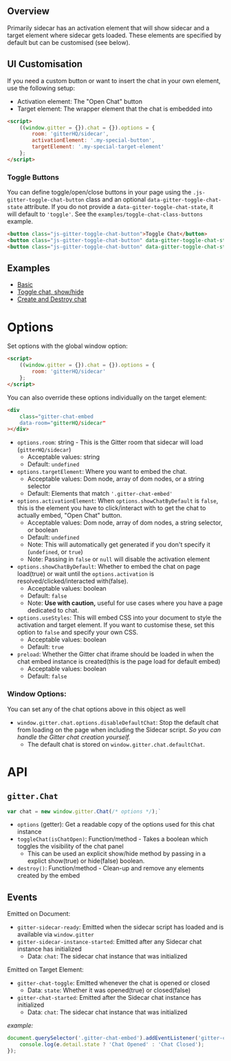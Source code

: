 
## Overview

Primarily sidecar has an activation element that will show sidecar and a target element where sidecar gets loaded. These elements are specified by default but can be customised (see below).

## UI Customisation

If you need a custom button or want to insert the chat in your own element, use the following setup:

 - Activation element: The "Open Chat" button
 - Target element: The wrapper element that the chat is embedded into

```html
<script>
	((window.gitter = {}).chat = {}).options = {
		room: 'gitterHQ/sidecar',
		activationElement: '.my-special-button',
		targetElement: '.my-special-target-element'
	};
</script>
```


### Toggle Buttons

You can define toggle/open/close buttons in your page using the `.js-gitter-toggle-chat-button` class and an optional `data-gitter-toggle-chat-state` attribute. If you do not provide a `data-gitter-toggle-chat-state`, it will default to `'toggle'`. See the `examples/toggle-chat-class-buttons` example.

```html
<button class="js-gitter-toggle-chat-button">Toggle Chat</button>
<button class="js-gitter-toggle-chat-button" data-gitter-toggle-chat-state="true">Open Chat</button>
<button class="js-gitter-toggle-chat-button" data-gitter-toggle-chat-state="false">Close Chat</button>
```


## Examples

 - [Basic](https://github.com/gitterHQ/sidecar/tree/master/examples/basic)
 - [Toggle chat, show/hide](https://github.com/gitterHQ/sidecar/tree/master/examples/toggle-chat-class-buttons)
 - [Create and Destroy chat](https://github.com/gitterHQ/sidecar/tree/master/examples/create-destroy-chat)


# Options

Set options with the global window option:

```html
<script>
	((window.gitter = {}).chat = {}).options = {
		room: 'gitterHQ/sidecar'
	};
</script>
```

You can also override these options individually on the target element:

```html
<div
	class="gitter-chat-embed
	data-room="gitterHQ/sidecar"
></div>
```


 - `options.room`: string - This is the Gitter room that sidecar will load (`gitterHQ/sidecar`)
 	 - Acceptable values: string
 	 - Default: `undefined`
 - `options.targetElement`: Where you want to embed the chat.
 	 - Acceptable values: Dom node, array of dom nodes, or a string selector
 	 - Default: Elements that match `'.gitter-chat-embed'`
 - `options.activationElement`: When `options.showChatByDefault` is `false`, this is the element you have to click/interact with to get the chat to actually embed, "Open Chat" button.
 	 - Acceptable values: Dom node, array of dom nodes, a string selector, or boolean
 	 - Default: `undefined`
 	 - Note: This will automatically get generated if you don't specify it (`undefined`, or `true`)
	 - Note: Passing in `false` or `null` will disable the activation element
 - `options.showChatByDefault`: Whether to embed the chat on page load(true) or wait until the `options.activation` is resolved/clicked/interacted with(false).
 	 - Acceptable values: boolean
 	 - Default: `false`
 	 - Note: **Use with caution,** useful for use cases where you have a page dedicated to chat.
 - `options.useStyles`: This will embed CSS into your document to style the activation and target element. If you want to customise these, set this option to `false` and specify your own CSS.
 	 - Acceptable values: boolean
 	 - Default: `true`
 - `preload`: Whether the Gitter chat iframe should be loaded in when the chat embed instance is created(this is the page load for default embed)
 	 - Acceptable values: boolean
 	 - Default: `false`


### Window Options:

You can set any of the chat options above in this object as well

 - `window.gitter.chat.options.disableDefaultChat`: Stop the default chat from loading on the page when including the Sidecar script. *So you can handle the Gitter chat creation yourself.*
 	 - The default chat is stored on `window.gitter.chat.defaultChat`.


# API

## `gitter.Chat`


```js
var chat = new window.gitter.Chat(/* options */);`
```

 - `options` (getter): Get a readable copy of the options used for this chat instance
 - `toggleChat(isChatOpen)`: Function/method - Takes a boolean which toggles the visibility of the chat panel
 	 - This can be used an explicit show/hide method by passing in a explict show(true) or hide(false) boolean.
 - `destroy()`: Function/method - Clean-up and remove any elements created by the embed


## Events

Emitted on Document:

 - `gitter-sidecar-ready`: Emitted when the sidecar script has loaded and is available via `window.gitter`
 - `gitter-sidecar-instance-started`: Emitted after any Sidecar chat instance has initialized
 	 - Data: `chat`: The sidecar chat instance that was initialized

Emitted on Target Element:

 - `gitter-chat-toggle`: Emitted whenever the chat is opened or closed
 	 - Data: `state`: Whether it was opened(true) or closed(false)
 - `gitter-chat-started`: Emitted after the Sidecar chat instance has initialized
 	 - Data: `chat`: The sidecar chat instance that was initialized



*example:*
```js
document.querySelector('.gitter-chat-embed').addEventListener('gitter-chat-toggle', function(e) {
	console.log(e.detail.state ? 'Chat Opened' : 'Chat Closed');
});
```
